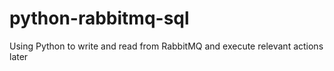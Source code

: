 # python-rabbitmq-sql
Using Python to write and read from RabbitMQ and execute relevant actions later

